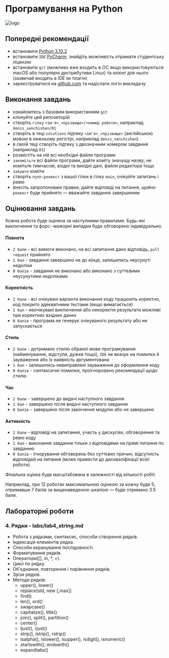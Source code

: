 # Програмування на Python
![logo](https://imagesbase.ru/file/10631/1024x600/10631_1024x600.png)

## Попередні рекомендації

- встановити [Python 3.10.2](https://www.python.org/downloads/release/python-3102/)
- встановити `IDE` [PyCharm](https://www.jetbrains.com/pycharm/download/); знайдіть можливість отримати студентську ліцензію
- встановити `git` (можливо вже входить в ОС якщо використовуються macOS або
  популярні дистрибутиви Linux) та клієнт для нього 
  (зазвичай входить в IDE як плагін)
- зареєструватися на [github.com](https://github.com) 
  та надіслати логін викладачу

## Виконання завдань

- ознайомтесь з базовим використанням `git`
- клонуйте цей репозиторій
- створіть `гілку` `<ім'я>_<прізвище>/<номер роботи>`, 
  наприклад `denis_senchishen/01`
- створіть в теці `solutions` підтеку `<ім'я>_<прізвище>` (англійською мовою в
  нижньому регістрі, наприклад `denis_senchishen`)
- в своїй теці створіть підтеку з двозначним номером завдання (наприклад `01`)
- розмістіть на ній всі необхідні файли програми
- `закомітьте` всі файли програми, дайте коміту значущу назву; не комітьте 
  тимчасові, вхідні та вихідні дані, файли редактора тощо
- `запуште` коміти
- створіть `пулл-реквест` з вашої гілки в гілку `main`, очікуйте запитань і ревю
- внесіть запропоновані правки, дайте відповіді на питання,
  щойно `реквест` буде прийнято — вважайте завдання завершеним
  
## Оцінювання завдань

Кожна робота буде оцінена за наступними правилами. Будь-які виключення та форс-
мажорні випадки буде обговорено індивідуально.

#### Повнота
- `2 бали` - всі вимоги виконано, на всі запитання дано відповідь, 
  `pull request` прийнято
- `1 бал` - завдання завершено не до кінця, залишились неусунуті недоліки 
- `0 балів` - завдання не виконано або виконано з суттєвими 
  неусунутими недоліками
#### Коректність
- `2 бали` - всі очікувані варіанти виконання коду працюють коректно, 
  код покрито адекватними тестами (якщо вимагається)
- `1 бал` - неочікувані виключення або некоректні результати можливі при
  коректних вхідних даних
- `0 балів` - програма не генерує очікуваного результату або не запускається
#### Стиль
- `2 бали` - дотримано стилю обраної мови програмування (найменування, відступи,
  дужки тощо), `IDE` не вказує на помилки й зауваження або їх наявність 
  аргументована
- `1 бал` - залишились невиправлені зауваження до оформлення коду
- `0 балів` - синтаксичні помилки, проігноровано рекомендації щодо стилю
#### Час
- `2 бали` - завершено до видачі наступного завдання
- `1 бал` - завершено після видачі наступного завдання
- `0 балів` - завершено після закінчення модулю або не завершено
#### Активність
- `2 бали` - відповіді на запитання, участь у дискусіях, обговорення та 
  ревю коду
- `1 бал` - виконання завдання тільки з відповідями на прямі питання по завданню
- `0 балів` - ігнорування обговорень без суттєвих причин, відсутність відповідей
на питання (може привести до дискваліфікації всієї роботи)
  
Фінальна оцінка буде масштабована в залежності від кількості робіт.

Наприклад, при 12 роботах максимальною оцінкою за кожну буде 5;
отримавши 7 балів за вищенаведеною шкалою — буде отримано 3.5 бали.

## Лабораторні роботи

### 4. Рядки - labs/lab4_string.md
+ Робота з рядками, синтаксис, способи створення рядків.
+ Індексація елементів рядка.
+ Способи екранування послідовності.
+ Форматування рядків.
+ Оператори([], in, *, +).
+ Цикл по рядку.
+ Об'єднання, повторення і порівняння рядків.
+ Зрізи рядків.
+ Методи рядків:
    + upper(), lower()
    + replace(old, new [,max])
    + find()
    + len(), ord()
    + swapcase()
    + capitalize(), title()
    + join(), split(), partition()
    + center()
    + ljust(), rjust()
    + strip(), lstrip(), rstrip()
    + isalpha(), islower(), isupper(), isdigit(), isnumeric()
    + startswith(), endswith()
    + expandtabs()








    
